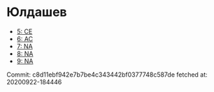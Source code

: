 # Юлдашев
- [5: CE](5.md)
- [6: AC](6.md)
- [7: NA](7.md)
- [8: NA](8.md)
- [9: NA](9.md)

Commit: c8d11ebf942e7b7be4c343442bf0377748c587de
 fetched at: 20200922-184446
